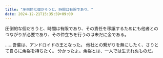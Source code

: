```yaml
---
title: "圧倒的な個だろうと、時間は有限であり、"
date: 2024-12-21T15:35:59+09:00
---
```

圧倒的な個だろうと、時間は有限であり、その責任を移譲するためにも他者とのつながりが必要であり、その仲立ちを行うのは未だに金である。

……吾輩は、アンドロイドの王となった。
他社との繋がりを無にしたく、さりとて自らに余裕を持ちたく。
分かったよ。余裕とは、一人では生まれぬものだ。
